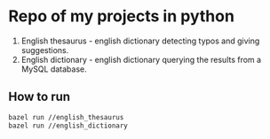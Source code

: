 # Repo of my projects in python

1. English thesaurus - english dictionary detecting typos and giving suggestions.
1. English dictionary - english dictionary querying the results from a MySQL database.

## How to run

```bash
bazel run //english_thesaurus
bazel run //english_dictionary
```
